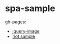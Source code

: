 # spa-sample

gh-pages:

- [jquery-image](https://isoppp.github.io/spa-sample/news-jquery/)
- [riot sample](https://isoppp.github.io/spa-sample/news-riot/)
